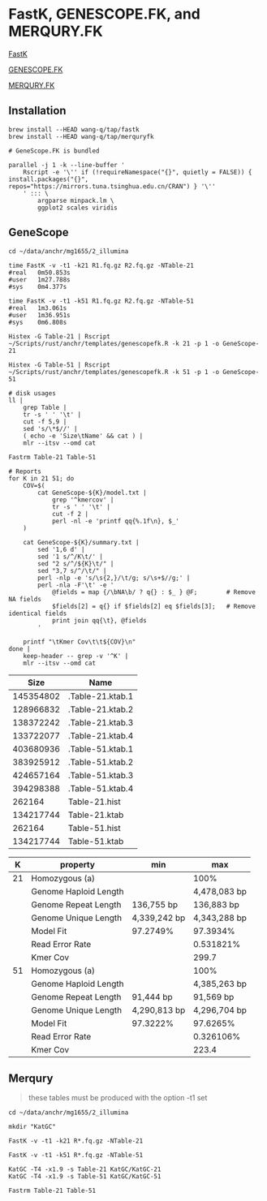 # FastK, GENESCOPE.FK, and MERQURY.FK

[FastK](https://github.com/thegenemyers/FASTK)

[GENESCOPE.FK](https://github.com/thegenemyers/GENESCOPE.FK)

[MERQURY.FK](https://github.com/thegenemyers/MERQURY.FK)

## Installation

```shell
brew install --HEAD wang-q/tap/fastk
brew install --HEAD wang-q/tap/merquryfk

# GeneScope.FK is bundled

parallel -j 1 -k --line-buffer '
    Rscript -e '\'' if (!requireNamespace("{}", quietly = FALSE)) { install.packages("{}", repos="https://mirrors.tuna.tsinghua.edu.cn/CRAN") } '\''
    ' ::: \
        argparse minpack.lm \
        ggplot2 scales viridis

```

## GeneScope

```shell
cd ~/data/anchr/mg1655/2_illumina

time FastK -v -t1 -k21 R1.fq.gz R2.fq.gz -NTable-21
#real	0m50.853s
#user	1m27.788s
#sys	0m4.377s

time FastK -v -t1 -k51 R1.fq.gz R2.fq.gz -NTable-51
#real	1m3.061s
#user	1m36.951s
#sys	0m6.808s

Histex -G Table-21 | Rscript ~/Scripts/rust/anchr/templates/genescopefk.R -k 21 -p 1 -o GeneScope-21

Histex -G Table-51 | Rscript ~/Scripts/rust/anchr/templates/genescopefk.R -k 51 -p 1 -o GeneScope-51

# disk usages
ll |
    grep Table |
    tr -s ' ' '\t' |
    cut -f 5,9 |
    sed 's/\*$//' |
    ( echo -e 'Size\tName' && cat ) |
    mlr --itsv --omd cat

Fastrm Table-21 Table-51

# Reports
for K in 21 51; do
    COV=$(
        cat GeneScope-${K}/model.txt |
            grep '^kmercov' |
            tr -s ' ' '\t' |
            cut -f 2 |
            perl -nl -e 'printf qq{%.1f\n}, $_'
    )
        
    cat GeneScope-${K}/summary.txt |
        sed '1,6 d' |
        sed '1 s/^/K\t/' |
        sed "2 s/^/${K}\t/" |
        sed "3,7 s/^/\t/" |
        perl -nlp -e 's/\s{2,}/\t/g; s/\s+$//g;' |
        perl -nla -F'\t' -e '
            @fields = map {/\bNA\b/ ? q{} : $_ } @F;        # Remove NA fields
            $fields[2] = q{} if $fields[2] eq $fields[3];   # Remove identical fields
            print join qq{\t}, @fields
        '
        
    printf "\tKmer Cov\t\t${COV}\n"
done |
    keep-header -- grep -v '^K' |
    mlr --itsv --omd cat

```

| Size      | Name             |
|-----------|------------------|
| 145354802 | .Table-21.ktab.1 |
| 128966832 | .Table-21.ktab.2 |
| 138372242 | .Table-21.ktab.3 |
| 133722077 | .Table-21.ktab.4 |
| 403680936 | .Table-51.ktab.1 |
| 383925912 | .Table-51.ktab.2 |
| 424657164 | .Table-51.ktab.3 |
| 394298388 | .Table-51.ktab.4 |
| 262164    | Table-21.hist    |
| 134217744 | Table-21.ktab    |
| 262164    | Table-51.hist    |
| 134217744 | Table-51.ktab    |

| K   | property              | min          | max          |
|-----|-----------------------|--------------|--------------|
| 21  | Homozygous (a)        |              | 100%         |
|     | Genome Haploid Length |              | 4,478,083 bp |
|     | Genome Repeat Length  | 136,755 bp   | 136,883 bp   |
|     | Genome Unique Length  | 4,339,242 bp | 4,343,288 bp |
|     | Model Fit             | 97.2749%     | 97.3934%     |
|     | Read Error Rate       |              | 0.531821%    |
|     | Kmer Cov              |              | 299.7        |
| 51  | Homozygous (a)        |              | 100%         |
|     | Genome Haploid Length |              | 4,385,263 bp |
|     | Genome Repeat Length  | 91,444 bp    | 91,569 bp    |
|     | Genome Unique Length  | 4,290,813 bp | 4,296,704 bp |
|     | Model Fit             | 97.3222%     | 97.6265%     |
|     | Read Error Rate       |              | 0.326106%    |
|     | Kmer Cov              |              | 223.4        |

## Merqury

> these tables must be produced with the option -t1 set

```shell
cd ~/data/anchr/mg1655/2_illumina

mkdir "KatGC"

FastK -v -t1 -k21 R*.fq.gz -NTable-21

FastK -v -t1 -k51 R*.fq.gz -NTable-51

KatGC -T4 -x1.9 -s Table-21 KatGC/KatGC-21
KatGC -T4 -x1.9 -s Table-51 KatGC/KatGC-51

Fastrm Table-21 Table-51


```
